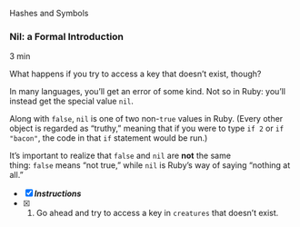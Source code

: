 Hashes and Symbols

### Nil: a Formal Introduction

3 min

What happens if you try to access a key that doesn’t exist, though?

In many languages, you’ll get an error of some kind. Not so in Ruby: you’ll instead get the special value `nil`.

Along with `false`, `nil` is one of two non-`true` values in Ruby. (Every other object is regarded as “truthy,” meaning that if you were to type `if 2` or `if "bacon"`, the code in that `if` statement would be run.)

It’s important to realize that `false` and `nil` are **not** the same thing: `false` means “not true,” while `nil` is Ruby’s way of saying “nothing at all.”

- [x] ***Instructions***
- [x] 1. Go ahead and try to access a key in `creatures` that doesn’t exist.